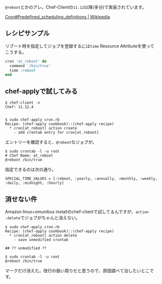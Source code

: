 <!-- permanent -->

`@reboot`とかのアレ。Chef-Clientの`11.12`以降(多分)で実装されています。

[Cron#Predefined_scheduling_definitions | Wikipedia](http://en.wikipedia.org/wiki/Cron#Predefined_scheduling_definitions)


## レシピサンプル

リブート時を指定してジョブを登録するには`time` Resource Attributeを使ってこうする。

```ruby:cron.rb
cron 'at_reboot' do
  command '/bin/true'
  time :reboot
end
```

## chef-applyで試してみる

```shell:chef-apply_stdout
$ chef-client -v
Chef: 11.12.4


$ sudo chef-apply cron.rb 
Recipe: (chef-apply cookbook)::(chef-apply recipe)
  * cron[at_reboot] action create
    - add crontab entry for cron[at_reboot]
```

エントリーを確認すると、`@reboot`なジョブが。

```
$ sudo crontab -l -u root
# Chef Name: at_reboot
@reboot /bin/true
```

指定できるのは次の通り。

```
SPECIAL_TIME_VALUES = [:reboot, :yearly, :annually, :monthly, :weekly, :daily, :midnight, :hourly]
```

## 消せない件

Amazon linux+omunibus installのchef-clientで試してるんですが、`action :delete`でジョブがちゃんと消えない。

```
$ sudo chef-apply cron.rb 
Recipe: (chef-apply cookbook)::(chef-apply recipe)
  * cron[at_reboot] action delete
    - save unmodified crontab

## ?? unmodified ??

$ sudo crontab -l -u root
@reboot /bin/true
```

マークだけ消えた。改行の扱い周りだと思うので、原因調べて治したいとこです。
